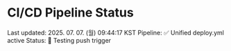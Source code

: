 # CI/CD Pipeline Status

Last updated: 2025. 07. 07. (월) 09:44:17 KST
Pipeline: ✅ Unified deploy.yml active
Status: 🔄 Testing push trigger
